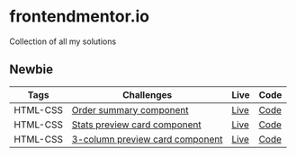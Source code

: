 # frontendmentor.io

Collection of all my solutions

## Newbie

| Tags | Challenges | Live | Code |
| --- | --- | --- | --- |
| HTML-CSS | [Order summary component](https://www.frontendmentor.io/challenges/order-summary-component-QlPmajDUj) | [Live](https://order-summary-component-magocbi.netlify.app) | [Code](https://github.com/magocbi/frontendmentor.io/tree/main/order-summary-component) |
| HTML-CSS | [Stats preview card component](https://www.frontendmentor.io/challenges/stats-preview-card-component-8JqbgoU62) | [Live](https://stats-preview-card-component-magocbi.netlify.app/) | [Code](https://github.com/magocbi/frontendmentor.io/tree/main/stats-preview-card-component) |
| HTML-CSS | [3-column preview card component](https://www.frontendmentor.io/challenges/3column-preview-card-component-pH92eAR2-) | [Live](3-column-preview-card-component-magocbi.netlify.app) | [Code](https://github.com/magocbi/frontendmentor.io/tree/main/3-column-preview-card-component) |
